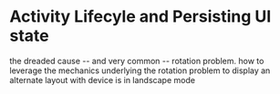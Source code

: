 
# Activity Lifecyle and Persisting UI state 



the dreaded cause -- and very common -- rotation problem. how to leverage the mechanics underlying the rotation problem to display an alternate layout with device is in landscape mode 



